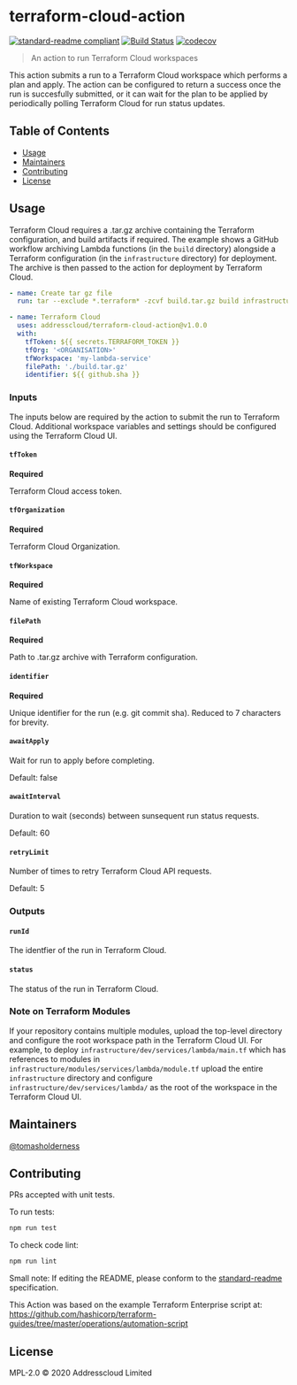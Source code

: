 # terraform-cloud-action

[![standard-readme compliant](https://img.shields.io/badge/standard--readme-OK-green.svg?style=flat-square)](https://github.com/RichardLitt/standard-readme) [![Build Status](https://img.shields.io/endpoint.svg?url=https%3A%2F%2Factions-badge.atrox.dev%2Faddresscloud%2Fterraform-cloud-action%2Fbadge%3Fref%3Dmaster&style=flat-square)](https://actions-badge.atrox.dev/addresscloud/terraform-cloud-action/goto?ref=master) [![codecov](https://codecov.io/gh/addresscloud/terraform-cloud-action/branch/master/graph/badge.svg)](https://codecov.io/gh/addresscloud/terraform-cloud-action)

> An action to run Terraform Cloud workspaces

This action submits a run to a Terraform Cloud workspace which performs a plan and apply. The action can be configured to return a success once the run is succesfully submitted, or it can wait for the plan to be applied by periodically polling Terraform Cloud for run status updates.

## Table of Contents

- [Usage](#usage)
- [Maintainers](#maintainers)
- [Contributing](#contributing)
- [License](#license)

## Usage

Terraform Cloud requires a .tar.gz archive containing the Terraform configuration, and build artifacts if required. The example shows a GitHub workflow archiving Lambda functions (in the `build` directory) alongside a Terraform configuration (in the `infrastructure` directory) for deployment. The archive is then passed to the action for deployment by Terraform Cloud.

```yml
- name: Create tar gz file
  run: tar --exclude *.terraform* -zcvf build.tar.gz build infrastructure

- name: Terraform Cloud
  uses: addresscloud/terraform-cloud-action@v1.0.0
  with:
    tfToken: ${{ secrets.TERRAFORM_TOKEN }}
    tfOrg: '<ORGANISATION>'
    tfWorkspace: 'my-lambda-service'
    filePath: './build.tar.gz'
    identifier: ${{ github.sha }}
```

### Inputs

The inputs below are required by the action to submit the run to Terraform Cloud. Additional workspace variables and settings should be configured using the Terraform Cloud UI. 

#### `tfToken`
 
**Required** 

Terraform Cloud access token.

#### `tfOrganization`

**Required** 

Terraform Cloud Organization.

#### `tfWorkspace`

**Required** 

Name of existing Terraform Cloud workspace.

#### `filePath`

**Required** 

Path to .tar.gz archive with Terraform configuration.

#### `identifier`

**Required** 

Unique identifier for the run (e.g. git commit sha). Reduced to 7 characters for brevity.

#### `awaitApply`

Wait for run to apply before completing.

Default: false

#### `awaitInterval`

Duration to wait (seconds) between sunsequent run status requests.

Default: 60

#### `retryLimit`

Number of times to retry Terraform Cloud API requests.

Default: 5

### Outputs

#### `runId` 

The identfier of the run in Terraform Cloud.

#### `status`

The status of the run in Terraform Cloud.

### Note on Terraform Modules

If your repository contains multiple modules, upload the top-level directory and configure the root workspace path in the Terraform Cloud UI. For example, to deploy 
`infrastructure/dev/services/lambda/main.tf` which has references to modules in `infrastructure/modules/services/lambda/module.tf` upload the entire `infrastructure` directory and configure `infrastructure/dev/services/lambda/` as the root of the workspace in the Terraform Cloud UI.

## Maintainers

[@tomasholderness](https://github.com/tomasholderness)

## Contributing

PRs accepted with unit tests.

To run tests:

```sh
npm run test
```

To check code lint:

```sh
npm run lint
```

Small note: If editing the README, please conform to the [standard-readme](https://github.com/RichardLitt/standard-readme) specification.

This Action was based on the example Terraform Enterprise script at: https://github.com/hashicorp/terraform-guides/tree/master/operations/automation-script

## License

MPL-2.0 © 2020 Addresscloud Limited
